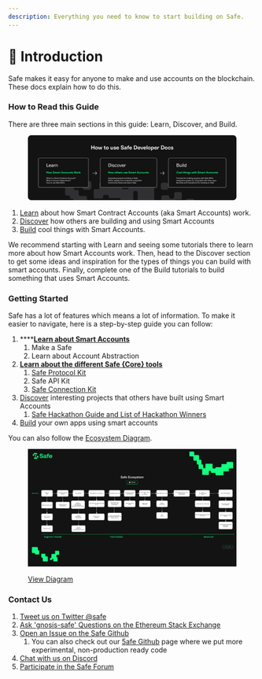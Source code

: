 ```yaml
---
description: Everything you need to know to start building on Safe.
---
```


# 👋 Introduction

Safe makes it easy for anyone to make and use accounts on the blockchain. These docs explain how to do this.

### How to Read this Guide

There are three main sections in this guide: Learn, Discover, and Build.

<figure><img src=".gitbook/assets/how-to-use.png" alt=""><figcaption></figcaption></figure>

1. [Learn](https://docs.gnosis-safe.io/learn) about how Smart Contract Accounts (aka Smart Accounts) work.
2. [Discover](https://docs.gnosis-safe.io/discover/) how others are building and using Smart Accounts
3. [Build](https://docs.gnosis-safe.io/build) cool things with Smart Accounts.

We recommend starting with Learn and seeing some tutorials there to learn more about how Smart Accounts work. Then, head to the Discover section to get some ideas and inspiration for the types of things you can build with smart accounts. Finally, complete one of the Build tutorials to build something that uses Smart Accounts.

### Getting Started

Safe has a lot of features which means a lot of information. To make it easier to navigate, here is a step-by-step guide you can follow:

1. ****[**Learn about Smart Accounts**](learn/what-is-a-smart-contract-account.md)
   1. Make a Safe
   2. Learn about Account Abstraction
2. ****[**Learn about the different Safe {Core} tools**](learn/safe-core-account-abstraction-sdk/)****
   1. [Safe Protocol Kit](learn/safe-core-account-abstraction-sdk/protocol-kit/)
   2. Safe API Kit
   3. [Safe Connection Kit](learn/safe-apps/)
3. [Discover](broken-reference) interesting projects that others have built using Smart Accounts
   1. [Safe Hackathon Guide and List of Hackathon Winners](https://gnosis-safe.notion.site/Safe-Hackathon-Success-Guide-53d2fb3c29424b58b1c4407519a54930)
4. [Build](broken-reference) your own apps using smart accounts

You can also follow the [Ecosystem Diagram](https://viewer.diagrams.net/index.html?tags=%7B%7D\&target=blank\&highlight=0000ff\&edit=\_blank\&layers=1\&nav=1\&page-id=atRejJyS5DeNAtDboIeV\&title=Safe%20Diagrams.drawio#Uhttps%3A%2F%2Fdrive.google.com%2Fuc%3Fid%3D1WcTgdHoQttJ0K\_fV8mDg-RmDZRYGe3D-%26export%3Ddownload).

<figure><img src=".gitbook/assets/download.png" alt=""><figcaption><p><a href="https://viewer.diagrams.net/?tags=%7B%7D&#x26;target=blank&#x26;highlight=0000ff&#x26;edit=_blank&#x26;layers=1&#x26;nav=1&#x26;page-id=atRejJyS5DeNAtDboIeV&#x26;title=Safe%20Diagrams.drawio#Uhttps%3A%2F%2Fdrive.google.com%2Fuc%3Fid%3D1WcTgdHoQttJ0K_fV8mDg-RmDZRYGe3D-%26export%3Ddownload">View Diagram</a></p></figcaption></figure>

### Contact Us

1. [Tweet us on Twitter @safe](https://twitter.com/safe)
2. [Ask 'gnosis-safe' Questions on the Ethereum Stack Exchange](https://ethereum.stackexchange.com/questions/tagged/gnosis-safe)
3. [Open an Issue on the Safe Github](https://github.com/safe-global)
   1. You can also check out our [5afe Github](https://github.com/5afe/) page where we put more experimental, non-production ready code
4. [Chat with us on Discord](https://chat.safe.global/)
5. [Participate in the Safe Forum](https://forum.gnosis-safe.io/)


